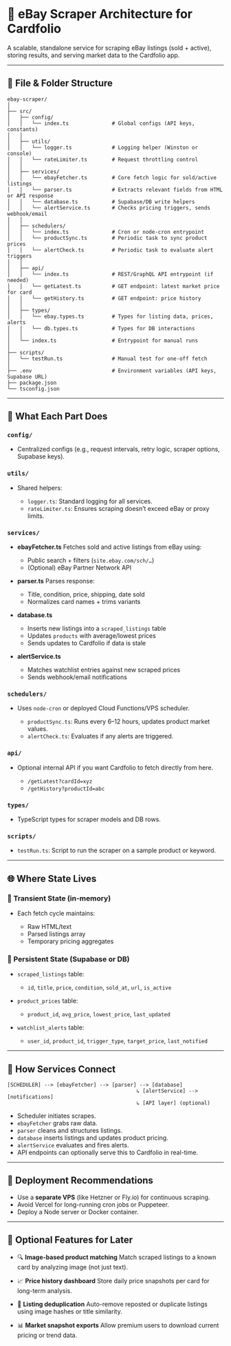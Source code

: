# 🧱 eBay Scraper Architecture for Cardfolio

A scalable, standalone service for scraping eBay listings (sold + active), storing results, and serving market data to the Cardfolio app.

---

## 📁 File & Folder Structure

```
ebay-scraper/
│
├── src/
│   ├── config/
│   │   └── index.ts              # Global configs (API keys, constants)
│   │
│   ├── utils/
│   │   └── logger.ts             # Logging helper (Winston or console)
│   │   └── rateLimiter.ts        # Request throttling control
│   │
│   ├── services/
│   │   └── ebayFetcher.ts        # Core fetch logic for sold/active listings
│   │   └── parser.ts             # Extracts relevant fields from HTML or API response
│   │   └── database.ts           # Supabase/DB write helpers
│   │   └── alertService.ts       # Checks pricing triggers, sends webhook/email
│   │
│   ├── schedulers/
│   │   └── index.ts              # Cron or node-cron entrypoint
│   │   └── productSync.ts        # Periodic task to sync product prices
│   │   └── alertCheck.ts         # Periodic task to evaluate alert triggers
│   │
│   ├── api/
│   │   └── index.ts              # REST/GraphQL API entrypoint (if needed)
│   │   └── getLatest.ts          # GET endpoint: latest market price for card
│   │   └── getHistory.ts         # GET endpoint: price history
│   │
│   ├── types/
│   │   └── ebay.types.ts         # Types for listing data, prices, alerts
│   │   └── db.types.ts           # Types for DB interactions
│   │
│   └── index.ts                  # Entrypoint for manual runs
│
├── scripts/
│   └── testRun.ts                # Manual test for one-off fetch
│
├── .env                          # Environment variables (API keys, Supabase URL)
├── package.json
└── tsconfig.json
```

---

## 🔧 What Each Part Does

### `config/`

* Centralized configs (e.g., request intervals, retry logic, scraper options, Supabase keys).

### `utils/`

* Shared helpers:

  * `logger.ts`: Standard logging for all services.
  * `rateLimiter.ts`: Ensures scraping doesn’t exceed eBay or proxy limits.

### `services/`

* **ebayFetcher.ts**
  Fetches sold and active listings from eBay using:

  * Public search + filters (`site.ebay.com/sch/…`)
  * (Optional) eBay Partner Network API

* **parser.ts**
  Parses response:

  * Title, condition, price, shipping, date sold
  * Normalizes card names + trims variants

* **database.ts**

  * Inserts new listings into a `scraped_listings` table
  * Updates `products` with average/lowest prices
  * Sends updates to Cardfolio if data is stale

* **alertService.ts**

  * Matches watchlist entries against new scraped prices
  * Sends webhook/email notifications

### `schedulers/`

* Uses `node-cron` or deployed Cloud Functions/VPS scheduler.

  * `productSync.ts`: Runs every 6–12 hours, updates product market values.
  * `alertCheck.ts`: Evaluates if any alerts are triggered.

### `api/`

* Optional internal API if you want Cardfolio to fetch directly from here.

  * `/getLatest?cardId=xyz`
  * `/getHistory?productId=abc`

### `types/`

* TypeScript types for scraper models and DB rows.

### `scripts/`

* `testRun.ts`: Script to run the scraper on a sample product or keyword.

---

## 🌐 Where State Lives

### 🔄 Transient State (in-memory)

* Each fetch cycle maintains:

  * Raw HTML/text
  * Parsed listings array
  * Temporary pricing aggregates

### 🧹 Persistent State (Supabase or DB)

* `scraped_listings` table:

  * `id`, `title`, `price`, `condition`, `sold_at`, `url`, `is_active`
* `product_prices` table:

  * `product_id`, `avg_price`, `lowest_price`, `last_updated`
* `watchlist_alerts` table:

  * `user_id`, `product_id`, `trigger_type`, `target_price`, `last_notified`

---

## 🔗 How Services Connect

```
[SCHEDULER] --> [ebayFetcher] --> [parser] --> [database]
                                          ↳ [alertService] --> [notifications]
                                          ↳ [API layer] (optional)
```

* Scheduler initiates scrapes.
* `ebayFetcher` grabs raw data.
* `parser` cleans and structures listings.
* `database` inserts listings and updates product pricing.
* `alertService` evaluates and fires alerts.
* API endpoints can optionally serve this to Cardfolio in real-time.

---

## 🧱 Deployment Recommendations

* Use a **separate VPS** (like Hetzner or Fly.io) for continuous scraping.
* Avoid Vercel for long-running cron jobs or Puppeteer.
* Deploy a Node server or Docker container.

---

## 🧠 Optional Features for Later

* 🔍 **Image-based product matching**
  Match scraped listings to a known card by analyzing image (not just text).

* 📈 **Price history dashboard**
  Store daily price snapshots per card for long-term analysis.

* 🧼 **Listing deduplication**
  Auto-remove reposted or duplicate listings using image hashes or title similarity.

* 📊 **Market snapshot exports**
  Allow premium users to download current pricing or trend data.
